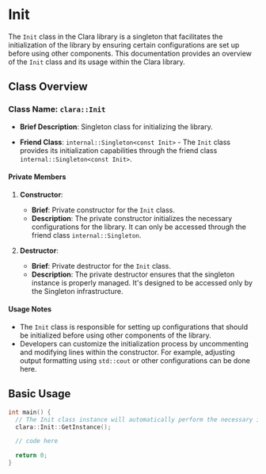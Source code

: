 # Init

The `Init` class in the Clara library is a singleton that facilitates the
initialization of the library by ensuring certain configurations are set up
before using other components. This documentation provides an overview of the
`Init` class and its usage within the Clara library.

## Class Overview

### Class Name: `clara::Init`

- **Brief Description**: Singleton class for initializing the library.

- **Friend Class**: `internal::Singleton<const Init>` - The `Init` class
  provides its initialization capabilities through the friend class
  `internal::Singleton<const Init>`.

#### Private Members

1. **Constructor**:

   - **Brief**: Private constructor for the `Init` class.
   - **Description**: The private constructor initializes the necessary
     configurations for the library. It can only be accessed through the friend
     class `internal::Singleton`.

2. **Destructor**:
   - **Brief**: Private destructor for the `Init` class.
   - **Description**: The private destructor ensures that the singleton instance
     is properly managed. It's designed to be accessed only by the Singleton
     infrastructure.

#### Usage Notes

- The `Init` class is responsible for setting up configurations that should be
  initialized before using other components of the library.
- Developers can customize the initialization process by uncommenting and
  modifying lines within the constructor. For example, adjusting output
  formatting using `std::cout` or other configurations can be done here.

## Basic Usage

```cpp title=example_init.cpp
int main() {
  // The Init class instance will automatically perform the necessary initialization
  clara::Init::GetInstance();

  // code here

  return 0;
}
```
